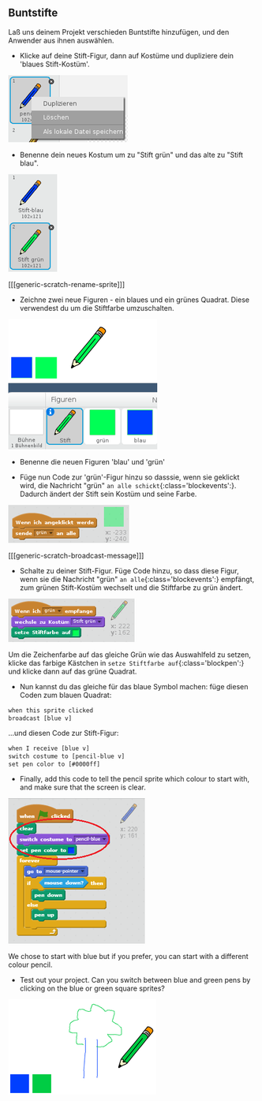 ## Buntstifte

Laß uns deinem Projekt verschieden Buntstifte hinzufügen, und den Anwender aus ihnen auswählen.

+ Klicke auf deine Stift-Figur, dann auf Kostüme und dupliziere dein 'blaues Stift-Kostüm'.

![screenshot](images/paint-blue-duplicate.png)

+ Benenne dein neues Kostum um zu "Stift grün" und das alte zu "Stift blau".

![screenshot](images/paint-pencil-green.png)

[[[generic-scratch-rename-sprite]]]

+ Zeichne zwei neue Figuren - ein blaues und ein grünes Quadrat. Diese verwendest du um die Stiftfarbe umzuschalten.

![screenshot](images/paint-selectors.png)

+ Benenne die neuen Figuren 'blau' und 'grün'

+ Füge nun Code zur 'grün'-Figur hinzu so dasssie, wenn sie geklickt wird, die Nachricht "grün" `an alle schickt`{:class='blockevents':}. Dadurch ändert der Stift sein Kostüm und seine Farbe.

![Broadcast green](images/paint-broadcast-green.png)

[[[generic-scratch-broadcast-message]]]

+ Schalte zu deiner Stift-Figur. Füge Code hinzu, so dass diese Figur, wenn sie die Nachricht "grün" `an alle`{:class='blockevents':} empfängt, zum grünen Stift-Kostüm wechselt und die Stiftfarbe zu grün ändert.

![Broadcast green](images/broadcast-green.png)

Um die Zeichenfarbe auf das gleiche Grün wie das Auswahlfeld zu setzen, klicke das farbige Kästchen in `setze Stiftfarbe auf`{:class='blockpen':} und klicke dann auf das grüne Quadrat.

+ Nun kannst du das gleiche für das blaue Symbol machen: füge diesen Coden zum blauen Quadrat:

```blocks
when this sprite clicked
broadcast [blue v]
```

...und diesen Code zur Stift-Figur:

```blocks
when I receive [blue v]
switch costume to [pencil-blue v]
set pen color to [#0000ff]
```

+ Finally, add this code to tell the pencil sprite which colour to start with, and make sure that the screen is clear.

![Start pencil](images/start-pencil.png)

We chose to start with blue but if you prefer, you can start with a different colour pencil.

+ Test out your project. Can you switch between blue and green pens by clicking on the blue or green square sprites?

![screenshot](images/paint-pens-test.png)